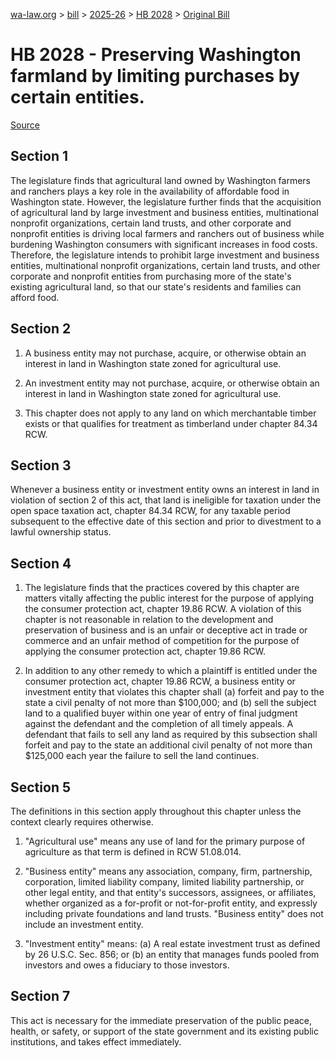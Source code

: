 [wa-law.org](/) > [bill](/bill/) > [2025-26](/bill/2025-26/) > [HB 2028](/bill/2025-26/hb/2028/) > [Original Bill](/bill/2025-26/hb/2028/1/)

# HB 2028 - Preserving Washington farmland by limiting purchases by certain entities.

[Source](http://lawfilesext.leg.wa.gov/biennium/2025-26/Pdf/Bills/House%20Bills/2028.pdf)

## Section 1
The legislature finds that agricultural land owned by Washington farmers and ranchers plays a key role in the availability of affordable food in Washington state. However, the legislature further finds that the acquisition of agricultural land by large investment and business entities, multinational nonprofit organizations, certain land trusts, and other corporate and nonprofit entities is driving local farmers and ranchers out of business while burdening Washington consumers with significant increases in food costs. Therefore, the legislature intends to prohibit large investment and business entities, multinational nonprofit organizations, certain land trusts, and other corporate and nonprofit entities from purchasing more of the state's existing agricultural land, so that our state's residents and families can afford food.

## Section 2
1. A business entity may not purchase, acquire, or otherwise obtain an interest in land in Washington state zoned for agricultural use.

2. An investment entity may not purchase, acquire, or otherwise obtain an interest in land in Washington state zoned for agricultural use.

3. This chapter does not apply to any land on which merchantable timber exists or that qualifies for treatment as timberland under chapter 84.34 RCW.

## Section 3
Whenever a business entity or investment entity owns an interest in land in violation of section 2 of this act, that land is ineligible for taxation under the open space taxation act, chapter 84.34 RCW, for any taxable period subsequent to the effective date of this section and prior to divestment to a lawful ownership status.

## Section 4
1. The legislature finds that the practices covered by this chapter are matters vitally affecting the public interest for the purpose of applying the consumer protection act, chapter 19.86 RCW. A violation of this chapter is not reasonable in relation to the development and preservation of business and is an unfair or deceptive act in trade or commerce and an unfair method of competition for the purpose of applying the consumer protection act, chapter 19.86 RCW.

2. In addition to any other remedy to which a plaintiff is entitled under the consumer protection act, chapter 19.86 RCW, a business entity or investment entity that violates this chapter shall (a) forfeit and pay to the state a civil penalty of not more than $100,000; and (b) sell the subject land to a qualified buyer within one year of entry of final judgment against the defendant and the completion of all timely appeals. A defendant that fails to sell any land as required by this subsection shall forfeit and pay to the state an additional civil penalty of not more than $125,000 each year the failure to sell the land continues.

## Section 5
The definitions in this section apply throughout this chapter unless the context clearly requires otherwise.

1. "Agricultural use" means any use of land for the primary purpose of agriculture as that term is defined in RCW 51.08.014.

2. "Business entity" means any association, company, firm, partnership, corporation, limited liability company, limited liability partnership, or other legal entity, and that entity's successors, assignees, or affiliates, whether organized as a for-profit or not-for-profit entity, and expressly including private foundations and land trusts. "Business entity" does not include an investment entity.

3. "Investment entity" means: (a) A real estate investment trust as defined by 26 U.S.C. Sec. 856; or (b) an entity that manages funds pooled from investors and owes a fiduciary to those investors.

## Section 7
This act is necessary for the immediate preservation of the public peace, health, or safety, or support of the state government and its existing public institutions, and takes effect immediately.
